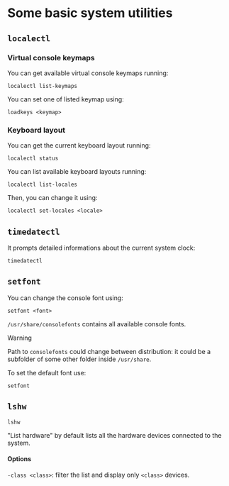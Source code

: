 # Some basic system utilities

## `localectl`

### Virtual console keymaps

You can get available virtual console keymaps running:

```shell
localectl list-keymaps
```

You can set one of listed keymap using:

```shell
loadkeys <keymap>
```

### Keyboard layout

You can get the current keyboard layout running:

```shell
localectl status
```

You can list available keyboard layouts running:

```shell
localectl list-locales
```

Then, you can change it using:

```shell
localectl set-locales <locale>
```

## `timedatectl`

It prompts detailed informations about the current system clock:

```shell
timedatectl
```

## `setfont`

You can change the console font using:

```shell
setfont <font>
```

`/usr/share/consolefonts` contains all available console fonts. 

> [!WARNING]
> 
> Path to `consolefonts` could change between distribution: it could be a subfolder of some other folder inside `/usr/share`. 

To set the default font use:

```shell
setfont
```

## `lshw`

```shell
lshw
```

"List hardware" by default lists all the hardware devices connected to the system.

#### Options <!-- omit from toc -->

`-class <class>`: filter the list and display only `<class>` devices.
